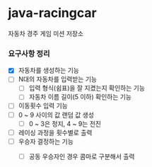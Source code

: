 # java-racingcar
자동차 경주 게임 미션 저장소

### 요구사항 정리
- [x] 자동차를 생성하는 기능
- [ ] N대의 자동차를 입력받는 기능
    - [ ] 입력 형식(쉼표)을 잘 지켰는지 확인하는 기능 
    - [ ] 자동차 이름 길이(5 이하) 확인하는 기능
- [ ] 이동횟수 입력 기능
- [ ] 0 ~ 9 사이의 값 랜덤 값 생성
    - [ ] 0 ~ 3은 정지, 4 ~ 9는 전진 
- [ ] 레이싱 과정을 횟수별로 출력
- [ ] 우승자 결정하는 기능
    - [ ] 공동 우승자인 경우 콤마로 구분해서 출력

 
